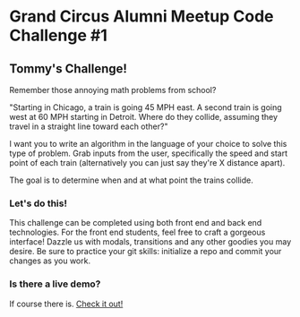 # Grand Circus Alumni Meetup Code Challenge #1

## Tommy's Challenge!

Remember those annoying math problems from school?

"Starting in Chicago, a train is going 45 MPH east. A second train is going west at 60 MPH starting in Detroit. Where do they collide, assuming they travel in a straight line toward each other?"

I want you to write an algorithm in the language of your choice to solve this type of problem. Grab inputs from the user, specifically the speed and start point of each train (alternatively you can just say they're X distance apart).

The goal is to determine when and at what point the trains collide.

### Let's do this!

This challenge can be completed using both front end and back end technologies.  For the front end students, feel free to craft a gorgeous interface!  Dazzle us with modals, transitions and any other goodies you may desire.  Be sure to practice your git skills:  initialize a repo and commit your changes as you work.

### Is there a live demo?

If course there is.  [Check it out!](https://slothwerks-studio.github.io/code-challenge1/)

